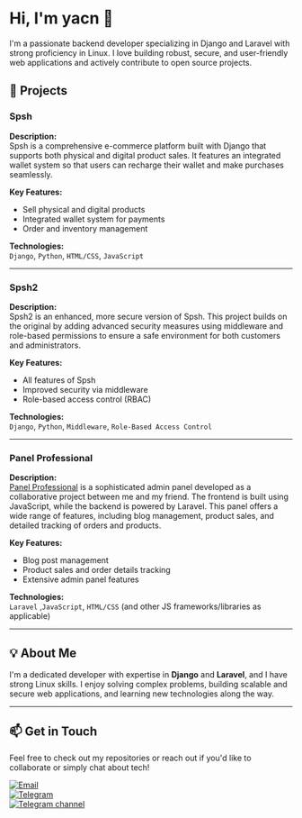 # Hi, I'm yacn 👋

I'm a passionate backend developer specializing in Django and Laravel with strong proficiency in Linux. I love building robust, secure, and user-friendly web applications and actively contribute to open source projects.

## 🚀 Projects

### Spsh
**Description:**  
Spsh is a comprehensive e-commerce platform built with Django that supports both physical and digital product sales. It features an integrated wallet system so that users can recharge their wallet and make purchases seamlessly.

**Key Features:**
- Sell physical and digital products
- Integrated wallet system for payments
- Order and inventory management

**Technologies:**  
`Django`, `Python`, `HTML/CSS`, `JavaScript`

---

### Spsh2
**Description:**  
Spsh2 is an enhanced, more secure version of Spsh. This project builds on the original by adding advanced security measures using middleware and role-based permissions to ensure a safe environment for both customers and administrators.

**Key Features:**
- All features of Spsh
- Improved security via middleware
- Role-based access control (RBAC)

**Technologies:**  
`Django`, `Python`, `Middleware`, `Role-Based Access Control`

---

### Panel Professional
**Description:**  
[Panel Professional](https://github.com/ashkanrabiee/panel_professional) is a sophisticated admin panel developed as a collaborative project between me and my friend. The frontend is built using JavaScript, while the backend is powered by Laravel. This panel offers a wide range of features, including blog management, product sales, and detailed tracking of orders and products.

**Key Features:**
- Blog post management
- Product sales and order details tracking
- Extensive admin panel features

**Technologies:**  
`Laravel` ,`JavaScript`, `HTML/CSS` (and other JS frameworks/libraries as applicable)

---

## 💡 About Me

I'm a dedicated developer with expertise in **Django** and **Laravel**, and I have strong Linux skills. I enjoy solving complex problems, building scalable and secure web applications, and learning new technologies along the way.

---

## 📫 Get in Touch

Feel free to check out my repositories or reach out if you'd like to collaborate or simply chat about tech!

[![Email](https://img.shields.io/badge/Email-zy11hey%40gmail.com-blue)](mailto:zy11hey@gmail.com)  
[![Telegram](https://img.shields.io/badge/Telegram-%40yacn_1414-blue)](https://www.t.me/yacn_1414)  
[![Telegram channel](https://img.shields.io/badge/Channel-FreeData-blue)](https://www.t.me/freeda_ta)  

